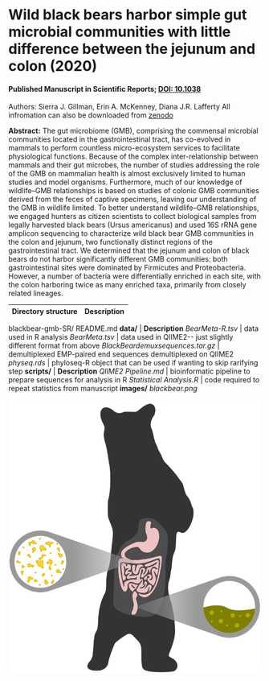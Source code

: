 # Wild black bears harbor simple gut microbial communities with little difference between the jejunum and colon (2020)
#### Published Manuscript in Scientific Reports; [DOI: 10.1038](https://doi.org/10.1038/s41598-020-77282-w)
Authors: Sierra J. Gillman, Erin A. McKenney, Diana J.R. Lafferty
All infromation can also be downloaded from [zenodo](https://zenodo.org/record/4060480#.Yfm2x_XMJhE)

**Abstract:**
The gut microbiome (GMB), comprising the commensal microbial communities located in the gastrointestinal tract, has co-evolved in mammals to perform countless micro-ecosystem services to facilitate physiological functions. Because of the complex inter-relationship between mammals and their gut microbes, the number of studies addressing the role of the GMB on mammalian health is almost exclusively limited to human studies and model organisms. Furthermore, much of our knowledge of wildlife–GMB relationships is based on studies of colonic GMB communities derived from the feces of captive specimens, leaving our understanding of the GMB in wildlife limited. To better understand wildlife–GMB relationships, we engaged hunters as citizen scientists to collect biological samples from legally harvested black bears (Ursus americanus) and used 16S rRNA gene amplicon sequencing to characterize wild black bear GMB communities in the colon and jejunum, two functionally distinct regions of the gastrointestinal tract. We determined that the jejunum and colon of black bears do not harbor significantly different GMB communities: both gastrointestinal sites were dominated by Firmicutes and Proteobacteria. However, a number of bacteria were differentially enriched in each site, with the colon harboring twice as many enriched taxa, primarily from closely related lineages.

Directory structure | Description
--- | ---
blackbear-gmb-SR/
  README.md
  **data/** | **Description**
  *BearMeta-R.tsv* | data used in R analysis
  *BearMeta.tsv* | data used in QIIME2-- just slightly different format from above
  *BlackBeardemuxsequences.tar.gz* | demultiplexed EMP-paired end sequences demultiplexed on QIIME2
  *physeq.rds* | phyloseq-R object that can be used if wanting to skip rarifying step
  **scripts/** | **Description**
  *QIIME2 Pipeline.md* | bioinformatic pipeline to prepare sequences for analysis in R
  *Statistical Analysis.R* | code required to repeat statistics from manuscript
  **images/**
  *blackbear.png*

<p align="center">
<img src="images/blackbear.png" width="500" />
  </p>


